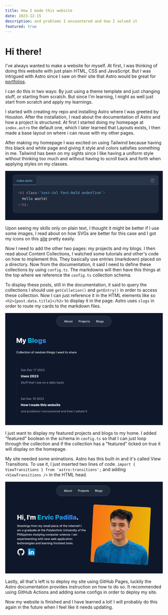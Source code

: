 ```yaml
---
title: How I made this website
date: 2023-12-15
description: and problems I encountered and how I solved it
featured: true
---
```


# Hi there!

I've always wanted to make a website for myself. At first, I was thinking of doing this website with just plain HTML, CSS and JavaScript. But I was intrigued with Astro since I saw on their site that Astro would be great for [portfolios](https://astro.build/themes/?categories%5B%5D=portfolio).

I can do this in two ways: By just using a theme template and just changing stuff, or starting from scratch. But since I'm learning, I might as well just start from scratch and apply my learnings.

I started with creating my repo and installing Astro where I was greeted by Houston. After the installation, I read about the documentation of Astro and how a project is structured. At first I started doing my homepage at `index.astro` the default one, which I later learned that Layouts exists, I then made a base layout on where i can reuse with my other pages.

After making my homepage I was excited on using Tailwind because having this black and white page and giving it style and colors satisfies something in me. Tailwind has been on my sights since I like having a uniform style without thinking too much and without having to scroll back and forth when applying styles on my classes.

![tailwind snippet](./images/tailwind.png)

Upon seeing my skills only on plain text, I thought it might be better if I use some images, I read about on how SVGs are better for this case and I got my icons on this [site](https://iconify.design/) pretty easily.

Now I need to add the other two pages: my projects and my blogs. I then read about Content Collections, I watched some tutorials and other's code on how to implement this. They basically use entries (markdown) placed on a directory. Now from the documentation, it said I need to define these collections by using `config.ts`. The markdowns will then have this things at the top where we reference the `config.ts` collection schema.

To display these posts, still in the documentation, it said to query the collections I should use `getColletion()` and `getEntry()` in order to access these collection. Now I can just reference it in the HTML elements like so `<h2>{post.data.title}</h2>` to display it in the page. Astro uses `slugs` in order to route my cards to the markdown files.

![blog page](./images/blog-page.png)

I just want to display my featured projects and blogs to my home. I added "featured" boolean in the schema in `config.ts` so that I can just loop through the collection and if the collection has a "featured" ticked on true it will display on the homepage.

My site needed some animations. Astro has this built-in and it's called View Transitions. To use it, I just inserted two lines of code. `import { ViewTransitions } from 'astro:transitions';` and adding `<ViewTransitions />` in the HTML head.

![home page](./images/home-page.png)

Lastly, all that's left is to deploy my site using GitHub Pages, luckily the Astro documentation provides instruction on how to do so. It recommended using GitHub Actions and adding some configs in order to deploy my site.

Now my website is finished and I have learned a lot! I will probably do this again in the future when I feel like it needs updating.
